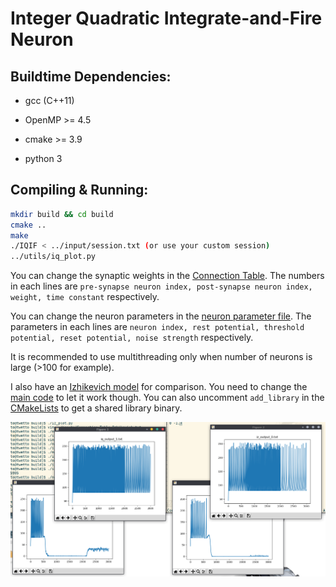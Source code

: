 # Integer Quadratic Integrate-and-Fire Neuron

## Buildtime Dependencies:

* gcc (C++11)

* OpenMP >= 4.5

* cmake >= 3.9

* python 3

## Compiling & Running:

```bash
mkdir build && cd build
cmake ..
make
./IQIF < ../input/session.txt (or use your custom session)
../utils/iq_plot.py
```

You can change the synaptic weights in the [Connection Table](inputs/Connection_Table_IQIF.txt). The numbers in each lines are `pre-synapse neuron index, post-synapse neuron index, weight, time constant` respectively.

You can change the neuron parameters in the [neuron parameter file](inputs/neuronParameter_IQIF.txt). The parameters in each lines are `neuron index, rest potential, threshold potential, reset potential, noise strength` respectively.

It is recommended to use multithreading only when number of neurons is large (>100 for example).

I also have an [Izhikevich model](include/iz_network.h) for comparison. You need to change the [main code](src/main.cpp) to let it work though. You can also uncomment `add_library` in the [CMakeLists](CMakeLists.txt) to get a shared library binary.

![IQIF & Izhikevich performing WTA](WTA.png)

